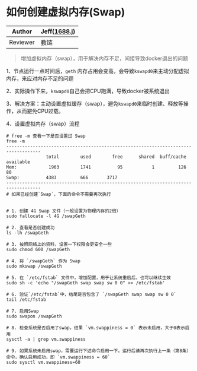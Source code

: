 # 如何创建虚拟内存(Swap)  

Author | Jeff([1688.j](https://jscan.jnsdao.com/#/jns/1688.j))
-|-
Reviewer | 教链

> 增加虚拟内存（swap），用于解决内存不足，间接导致docker退出的问题

1、节点运行一点时间后，`geth` 内存占用会变高，会导致`kswapd0`来主动分配虚拟内存，来应对内存不足的问题

2、实际操作下来，`kswapd0`自己会把CPU跑满，导致docker被系统退出

3、解决方案：主动设置虚拟缓存（swap），避免`kswapd0`来临时创建、释放等操作，从而避免CPU过载。

4、设置虚拟内存（swap）流程

```
# free -m 查看一下是否设置过 Swap
free -m
-----------------------------------------------------------------------------------
               total        used        free      shared  buff/cache   available
Mem:            1963        1741          95           1         126          80
Swap:          4383         666       3717
-----------------------------------------------------------------------------------
# 如果已经创建`Swap`，下面的命令不需要再次执行


# 1. 创建 4G Swap 文件（一般设置为物理内存的2倍）
sudo fallocate -l 4G /swapGeth

# 2. 查看是否创建成功
ls -lh /swapGeth

# 3. 按照网络上的资料，设置一下权限会更安全一些
sudo chmod 600 /swapGeth

# 4. 将 `/swapGeth` 作为 Swap
sudo mkswap /swapGeth

# 5. 在 `/etc/fstab` 文件中，增加配置，用于让系统重启后，也可以继续生效
sudo sh -c 'echo "/swapGeth swap swap sw 0 0" >> /etc/fstab'

# 6. 验证`/etc/fstab`中，结尾是否包含了 `/swapGeth swap swap sw 0 0`
tail /etc/fstab

# 7. 启用Swap
sudo swapon /swapGeth

# 8. 检查系统是否启用了swap，结果 `vm.swappiness = 0` 表示未启用，大于0表示启用
sysctl -a | grep vm.swappiness

# 9. 如果系统未启用swap，需要运行下述命令启用一下。运行后请再次执行上一条（第8条）命令，确认启用成功，即 `vm.swappiness = 60`
sudo sysctl vm.swappiness=60

```
